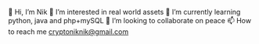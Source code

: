 👋 Hi, I’m Nik
👀 I’m interested in real world assets
🌱 I’m currently learning python, java and php+mySQL
💞️ I’m looking to collaborate on peace
📫 How to reach me cryptoniknik@gmail.com
